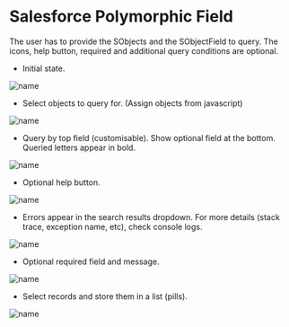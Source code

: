 # Salesforce Polymorphic Field
 
The user has to provide the SObjects and the SObjectField to query.
The icons, help button, required and additional query conditions are optional.


* Initial state.

![name](https://github.com/andreastmedia/salesforce-polymorphic-field/blob/main/.screenshots/pf1.jpg)


* Select objects to query for. (Assign objects from javascript)

![name](https://github.com/andreastmedia/salesforce-polymorphic-field/blob/main/.screenshots/pf2.jpg)


* Query by top field (customisable). Show optional field at the bottom. Queried letters appear in bold.

![name](https://github.com/andreastmedia/salesforce-polymorphic-field/blob/main/.screenshots/pf3.jpg)


* Optional help button.

![name](https://github.com/andreastmedia/salesforce-polymorphic-field/blob/main/.screenshots/pf4.jpg)


* Errors appear in the search results dropdown. For more details (stack trace, exception name, etc), check console logs.

![name](https://github.com/andreastmedia/salesforce-polymorphic-field/blob/main/.screenshots/pf5.jpg)


* Optional required field and message.

![name](https://github.com/andreastmedia/salesforce-polymorphic-field/blob/main/.screenshots/pf6.jpg)


* Select records and store them in a list (pills).

![name](https://github.com/andreastmedia/salesforce-polymorphic-field/blob/main/.screenshots/pf7.jpg)
